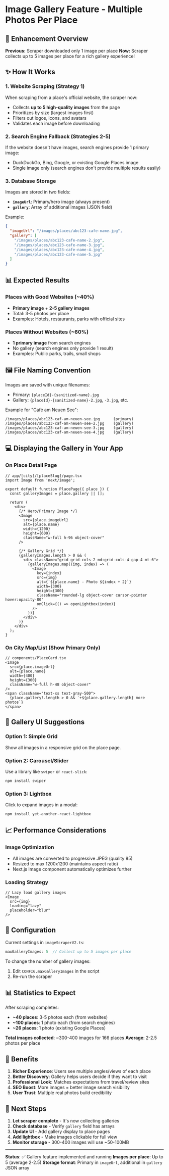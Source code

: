 # Image Gallery Feature - Multiple Photos Per Place

## 🎯 Enhancement Overview

**Previous:** Scraper downloaded only 1 image per place
**Now:** Scraper collects up to 5 images per place for a rich gallery experience!

## ✨ How It Works

### 1. Website Scraping (Strategy 1)
When scraping from a place's official website, the scraper now:
- Collects **up to 5 high-quality images** from the page
- Prioritizes by size (largest images first)
- Filters out logos, icons, and avatars
- Validates each image before downloading

### 2. Search Engine Fallback (Strategies 2-5)
If the website doesn't have images, search engines provide 1 primary image:
- DuckDuckGo, Bing, Google, or existing Google Places image
- Single image only (search engines don't provide multiple results easily)

### 3. Database Storage
Images are stored in two fields:
- **`imageUrl`**: Primary/hero image (always present)
- **`gallery`**: Array of additional images (JSON field)

Example:
```json
{
  "imageUrl": "/images/places/abc123-cafe-name.jpg",
  "gallery": [
    "/images/places/abc123-cafe-name-2.jpg",
    "/images/places/abc123-cafe-name-3.jpg",
    "/images/places/abc123-cafe-name-4.jpg",
    "/images/places/abc123-cafe-name-5.jpg"
  ]
}
```

## 📊 Expected Results

### Places with Good Websites (~40%)
- **Primary image** + **2-5 gallery images**
- Total: 3-5 photos per place
- Examples: Hotels, restaurants, parks with official sites

### Places Without Websites (~60%)
- **1 primary image** from search engines
- No gallery (search engines only provide 1 result)
- Examples: Public parks, trails, small shops

## 🖼️ File Naming Convention

Images are saved with unique filenames:
- Primary: `{placeId}-{sanitized-name}.jpg`
- Gallery: `{placeId}-{sanitized-name}-2.jpg`, `-3.jpg`, etc.

Example for "Café am Neuen See":
```
/images/places/abc123-caf-am-neuen-see.jpg      (primary)
/images/places/abc123-caf-am-neuen-see-2.jpg    (gallery)
/images/places/abc123-caf-am-neuen-see-3.jpg    (gallery)
/images/places/abc123-caf-am-neuen-see-4.jpg    (gallery)
```

## 💻 Displaying the Gallery in Your App

### On Place Detail Page

```tsx
// app/[city]/[placeSlug]/page.tsx
import Image from 'next/image';

export default function PlacePage({ place }) {
  const galleryImages = place.gallery || [];
  
  return (
    <div>
      {/* Hero/Primary Image */}
      <Image 
        src={place.imageUrl} 
        alt={place.name}
        width={1200}
        height={600}
        className="w-full h-96 object-cover"
      />
      
      {/* Gallery Grid */}
      {galleryImages.length > 0 && (
        <div className="grid grid-cols-2 md:grid-cols-4 gap-4 mt-6">
          {galleryImages.map((img, index) => (
            <Image
              key={index}
              src={img}
              alt={`${place.name} - Photo ${index + 2}`}
              width={300}
              height={300}
              className="rounded-lg object-cover cursor-pointer hover:opacity-80"
              onClick={() => openLightbox(index)}
            />
          ))}
        </div>
      )}
    </div>
  );
}
```

### On City Map/List (Show Primary Only)

```tsx
// components/PlaceCard.tsx
<Image 
  src={place.imageUrl} 
  alt={place.name}
  width={400}
  height={300}
  className="w-full h-48 object-cover"
/>
<span className="text-xs text-gray-500">
  {place.gallery?.length > 0 && `+${place.gallery.length} more photos`}
</span>
```

## 🎨 Gallery UI Suggestions

### Option 1: Simple Grid
Show all images in a responsive grid on the place page.

### Option 2: Carousel/Slider
Use a library like `swiper` or `react-slick`:
```bash
npm install swiper
```

### Option 3: Lightbox
Click to expand images in a modal:
```bash
npm install yet-another-react-lightbox
```

## 📈 Performance Considerations

### Image Optimization
- All images are converted to progressive JPEG (quality 85)
- Resized to max 1200x1200 (maintains aspect ratio)
- Next.js Image component automatically optimizes further

### Loading Strategy
```tsx
// Lazy load gallery images
<Image 
  src={img}
  loading="lazy"
  placeholder="blur"
/>
```

## 🔧 Configuration

Current settings in `imageScraperV2.ts`:
```typescript
maxGalleryImages: 5  // Collect up to 5 images per place
```

To change the number of gallery images:
1. Edit `CONFIG.maxGalleryImages` in the script
2. Re-run the scraper

## 📊 Statistics to Expect

After scraping completes:
- **~40 places**: 3-5 photos each (from websites)
- **~100 places**: 1 photo each (from search engines)
- **~26 places**: 1 photo (existing Google Places)

**Total images collected**: ~300-400 images for 166 places
**Average**: 2-2.5 photos per place

## 🚀 Benefits

1. **Richer Experience**: Users see multiple angles/views of each place
2. **Better Discovery**: Gallery helps users decide if they want to visit
3. **Professional Look**: Matches expectations from travel/review sites
4. **SEO Boost**: More images = better image search visibility
5. **User Trust**: Multiple real photos build credibility

## 🎯 Next Steps

1. **Let scraper complete** - It's now collecting galleries
2. **Check database** - Verify `gallery` field has arrays
3. **Update UI** - Add gallery display to place pages
4. **Add lightbox** - Make images clickable for full view
5. **Monitor storage** - 300-400 images will use ~50-100MB

---

**Status**: ✅ Gallery feature implemented and running
**Images per place**: Up to 5 (average 2-2.5)
**Storage format**: Primary in `imageUrl`, additional in `gallery` JSON array
